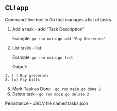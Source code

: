 ## CLI app
Command-line tool in Go that manages a list of tasks.


1. Add a task - add "Task Description"
   
	Example: `go run main.go add "Buy Groceries"`
 3. List tasks - list

	Example: `go run main.go list`

	Output:
```
1. [ ] Buy groceries
2. [x] Pay bills
```
    
 5. Mark Task as Done - `go run main.go done 2`
 6. Delete task - `go run main.go delete 2`

 Persistance - *JSON* file named tasks.json
